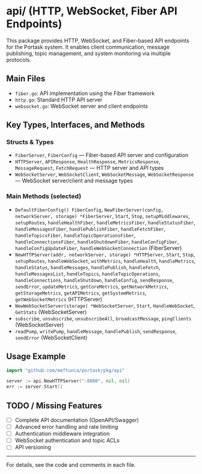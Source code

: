 # api/ (HTTP, WebSocket, Fiber API Endpoints)

This package provides HTTP, WebSocket, and Fiber-based API endpoints for the Portask system. It enables client communication, message publishing, topic management, and system monitoring via multiple protocols.

## Main Files
- `fiber.go`: API implementation using the Fiber framework
- `http.go`: Standard HTTP API server
- `websocket.go`: WebSocket server and client endpoints

## Key Types, Interfaces, and Methods

### Structs & Types
- `FiberServer`, `FiberConfig` — Fiber-based API server and configuration
- `HTTPServer`, `APIResponse`, `HealthResponse`, `MetricsResponse`, `MessageRequest`, `FetchRequest` — HTTP server and API types
- `WebSocketServer`, `WebSocketClient`, `WebSocketMessage`, `WebSocketResponse` — WebSocket server/client and message types

### Main Methods (selected)
- `DefaultFiberConfig() FiberConfig`, `NewFiberServer(config, networkServer, storage) *FiberServer`, `Start`, `Stop`, `setupMiddlewares`, `setupRoutes`, `handleHealthFiber`, `handleMetricsFiber`, `handleStatusFiber`, `handleMessagesFiber`, `handlePublishFiber`, `handleFetchFiber`, `handleTopicsFiber`, `handleTopicOperationsFiber`, `handleConnectionsFiber`, `handleShutdownFiber`, `handleConfigFiber`, `handleConfigUpdateFiber`, `handleWebSocketConnection` (FiberServer)
- `NewHTTPServer(addr, networkServer, storage) *HTTPServer`, `Start`, `Stop`, `setupRoutes`, `handleWebSocket`, `withMetrics`, `handleHealth`, `handleMetrics`, `handleStatus`, `handleMessages`, `handlePublish`, `handleFetch`, `handleMessagesList`, `handleTopics`, `handleTopicOperations`, `handleConnections`, `handleShutdown`, `handleConfig`, `sendResponse`, `sendError`, `updateMetrics`, `getCoreMetrics`, `getNetworkMetrics`, `getStorageMetrics`, `getAPIMetrics`, `getSystemMetrics`, `getWebSocketMetrics` (HTTPServer)
- `NewWebSocketServer(storage) *WebSocketServer`, `Start`, `HandleWebSocket`, `GetStats` (WebSocketServer)
- `subscribe`, `unsubscribe`, `unsubscribeAll`, `broadcastMessage`, `pingClients` (WebSocketServer)
- `readPump`, `writePump`, `handleMessage`, `handlePublish`, `sendResponse`, `sendError` (WebSocketClient)

## Usage Example
```go
import "github.com/meftunca/portask/pkg/api"

server := api.NewHTTPServer(":8080", nil, nil)
err := server.Start()
```

## TODO / Missing Features
- [ ] Complete API documentation (OpenAPI/Swagger)
- [ ] Advanced error handling and rate limiting
- [ ] Authentication middleware integration
- [ ] WebSocket authentication and topic ACLs
- [ ] API versioning

---

For details, see the code and comments in each file.
